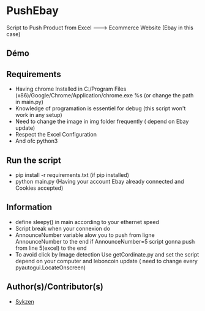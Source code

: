 # PushEbay
Script to Push Product from Excel ---> Ecommerce Website (Ebay in this case)
## Démo



## Requirements

- Having chrome Installed in C:/Program Files (x86)/Google/Chrome/Application/chrome.exe %s (or change the path in main.py)
- Knowledge of programation is essentiel for debug (this script won't work in any setup)
- Need to change the image in img folder frequently ( depend on Ebay update)
- Respect the Excel Configuration 
- And ofc python3
## Run the script
- pip install -r requirements.txt (if pip installed)
- python main.py (Having your account Ebay already connected and Cookies accepted)






## Information
- define sleepy() in main according to your ethernet speed
- Script break when your connexion do
- AnnounceNumber variable alow you to push from ligne AnnounceNumber to the end if AnnounceNumber=5 script gonna push from line 5(excel) to the end
- To avoid click by Image detection Use getCordinate.py and set the script depend on your computer and leboncoin update ( need to change every pyautogui.LocateOnscreen)



## Author(s)/Contributor(s)
- [Sykzen](https://github.com/Sykzen) 
